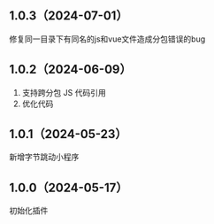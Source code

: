 ## 1.0.3（2024-07-01）
修复同一目录下有同名的js和vue文件造成分包错误的bug
## 1.0.2（2024-06-09）
1. 支持跨分包 JS 代码引用
2. 优化代码
## 1.0.1（2024-05-23）
新增字节跳动小程序
## 1.0.0（2024-05-17）
初始化插件
